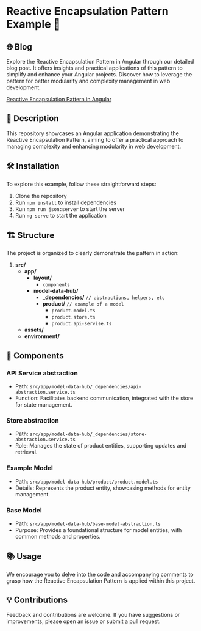 # Reactive Encapsulation Pattern Example 🚀

## 🌐 Blog

Explore the Reactive Encapsulation Pattern in Angular through our detailed blog post. It offers insights and practical
applications of this pattern to simplify and enhance your Angular projects. Discover how to leverage the pattern for
better modularity and complexity management in web development.

[Reactive Encapsulation Pattern in Angular](https://wearenotch.com/reactive-encapsulation-pattern-in-angular/)

## 📖 Description

This repository showcases an Angular application demonstrating the Reactive Encapsulation Pattern, aiming to offer a
practical approach to managing complexity and enhancing modularity in web development.

## 🛠 Installation

To explore this example, follow these straightforward steps:

1. Clone the repository
2. Run `npm install` to install dependencies
3. Run `npm run json:server` to start the server
4. Run `ng serve` to start the application

## 🏗 Structure

The project is organized to clearly demonstrate the pattern in action:

1. **src/**
    - **app/**
        - **layout/**
            - `components`
        - **model-data-hub/**
            - **\_dependencies/** `// abstractions, helpers, etc`
            - **product/** `// example of a model`
                - `product.model.ts`
                - `product.store.ts`
                - `product.api-servise.ts`
    - **assets/**
    - **environment/**

## 🚧 Components

### API Service abstraction

- Path: `src/app/model-data-hub/_dependencies/api-abstraction.service.ts`
- Function: Facilitates backend communication, integrated with the store for state management.

### Store abstraction

- Path: `src/app/model-data-hub/_dependencies/store-abstraction.service.ts`
- Role: Manages the state of product entities, supporting updates and retrieval.

### Example Model

- Path: `src/app/model-data-hub/product/product.model.ts`
- Details: Represents the product entity, showcasing methods for entity management.

### Base Model

- Path: `src/app/model-data-hub/base-model-abstraction.ts`
- Purpose: Provides a foundational structure for model entities, with common methods and properties.

## 📚 Usage

We encourage you to delve into the code and accompanying comments to grasp how the Reactive Encapsulation Pattern is
applied within this project.

## 💡 Contributions

Feedback and contributions are welcome. If you have suggestions or improvements, please open an issue or submit a pull
request.
